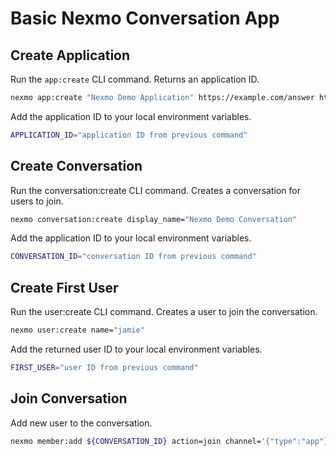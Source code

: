 # Basic Nexmo Conversation App

## Create Application

Run the `app:create` CLI command. Returns an application ID.

```bash
nexmo app:create "Nexmo Demo Application" https://example.com/answer https://example.com/event --type=rtc --keyfile=private.key
```

Add the application ID to your local environment variables.

```bash
APPLICATION_ID="application ID from previous command"
```

## Create Conversation

Run the conversation:create CLI command. Creates a conversation for users to join.

```bash
nexmo conversation:create display_name="Nexmo Demo Conversation"
```
Add the application ID to your local environment variables.

```bash
CONVERSATION_ID="conversation ID from previous command"
```

## Create First User
Run the user:create CLI command. Creates a user to join the conversation.

```bash
nexmo user:create name="jamie"
```

Add the returned user ID to your local environment variables.

```bash
FIRST_USER="user ID from previous command"
```

## Join Conversation

Add new user to the conversation.

```bash
nexmo member:add ${CONVERSATION_ID} action=join channel='{"type":"app"}' user_id=${FIRST_USER}
```